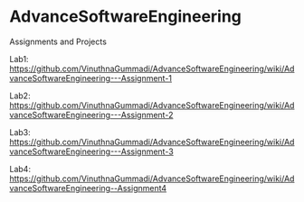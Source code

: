 # AdvanceSoftwareEngineering
Assignments and Projects

Lab1:
https://github.com/VinuthnaGummadi/AdvanceSoftwareEngineering/wiki/AdvanceSoftwareEngineering---Assignment-1

Lab2:
https://github.com/VinuthnaGummadi/AdvanceSoftwareEngineering/wiki/AdvanceSoftwareEngineering---Assignment-2

Lab3:
https://github.com/VinuthnaGummadi/AdvanceSoftwareEngineering/wiki/AdvanceSoftwareEngineering---Assignment-3

Lab4:
https://github.com/VinuthnaGummadi/AdvanceSoftwareEngineering/wiki/AdvanceSoftwareEngineering--Assignment4
